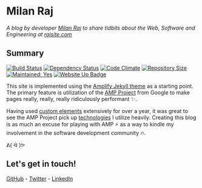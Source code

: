 # Milan Raj

*A blog by developer [Milan Raj](https://linkedin.com/in/milanraj) to share tidbits about the Web, Software and Engineering at [rajsite.com](https://www.rajsite.com)*

## Summary

[![Build Status](https://travis-ci.org/rajsite/rajsite.com.svg?branch=gh-pages)](https://travis-ci.org/rajsite/rajsite.com)
[![Dependency Status](https://gemnasium.com/badges/github.com/rajsite/rajsite.com.svg)](https://gemnasium.com/github.com/rajsite/rajsite.com)
[![Code Climate](https://codeclimate.com/github/rajsite/rajsite.com/badges/gpa.svg)](https://codeclimate.com/github/rajsite/rajsite.com)
[![Repository Size](https://reposs.herokuapp.com/?path=rajsite/rajsite.com&style=flat&color=brightgreen)](https://github.com/ruddfawcett/reposs)
[![Maintained: Yes](https://img.shields.io/maintenance/yes/2016.svg)](https://github.com/badges/shields/issues/607)
[![Website Up Badge](https://img.shields.io/website/http/rajsite.com.svg?label=rajsite.com)](http://rajsite.com)

This site is implemented using the [Amplify Jekyll theme](https://github.com/ageitgey/amplify) as a starting point. The primary feature is utilization of the [AMP Project](https://www.ampproject.org/) from Google to make pages really, really, really ridiculously performant :sparkles:.

Having used [custom elements](http://www.html5rocks.com/en/tutorials/webcomponents/customelements/) extensively for over a year, it was great to see the AMP Project pick up [technologies](https://github.com/WebReflection/document-register-element) I utilize heavily. Creating this blog is as much an excuse for playing with AMP :zap: as a way to kindle my involvement in the software development community :fire:.

ᕕ( ᐛ )ᕗ

## Let's get in touch!

[GitHub](https://github.com/rajsite) - [Twitter](https://twitter.com/rajsite) - [LinkedIn](https://linkedin.com/in/milanraj)
